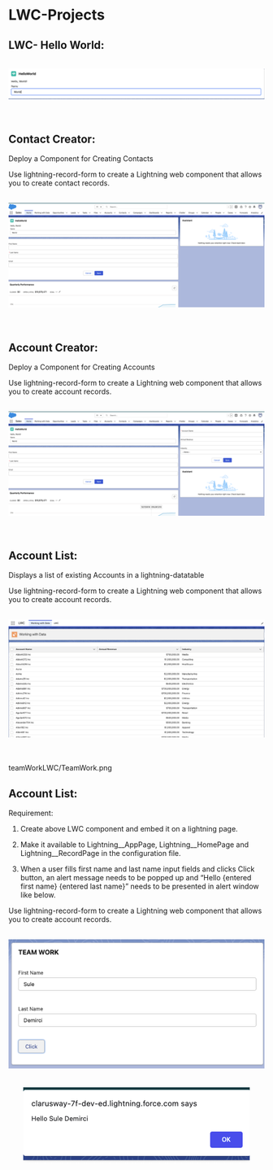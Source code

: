 # LWC-Projects
<h2>LWC- Hello World:</h2>

<p align="center">
<br/>
<img src="HelloWorldLCW.png"/>
<br />
<br />
  <br/>

<h2>Contact Creator:</h2>
<p> Deploy a Component for Creating Contacts</p>
<p>Use lightning-record-form to create a Lightning web component that allows you to create contact records. </p>
<p align="center">
<br/>
<img src="CreateContact.png"/>
<br />
<br />
  <br/>

<h2>Account Creator:</h2>
<p> Deploy a Component for Creating Accounts</p>
<p>Use lightning-record-form to create a Lightning web component that allows you to create account records. </p>
<p align="center">
<br/>
<img src="accountCreator/AccountCreator.png"/>
<br />
<br />
  <br/>

<h2>Account List:</h2>
<p> Displays a list of existing Accounts in a lightning-datatable</p>
<p>Use lightning-record-form to create a Lightning web component that allows you to create account records. </p>
<p align="center">
<br/>
<img src="accountList/AccountList.png"/>
<br />
<br />
  <br/>

teamWorkLWC/TeamWork.png
<h2>Account List:</h2>
<p> Requirement: 
 
1. Create above LWC component and embed it on a lightning page. 
 
2. Make it available to Lightning__AppPage, Lightning__HomePage and Lightning__RecordPage 
in the configuration file. 
 
3. When a user fills first name and last name input fields and clicks Click button, an alert 
message needs to be popped up and “Hello {entered first name} {entered last name}” needs to 
be presented in alert window like below. 
 
 
  </p>
<p>Use lightning-record-form to create a Lightning web component that allows you to create account records. </p>
<p align="center">
<br/>
<img src="teamWorkLWC/TeamWork.png"/>
<br />
<br />
  <br/>
  <img src="teamWorkLWC/TeamworkAlert.png"/>
<br />
<br />
  <br/>
